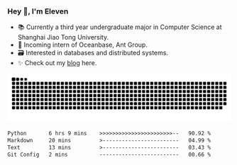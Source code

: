 ### Hey 👋, I'm Eleven

- 📚 Currently a third year undergraduate major in Computer Science at Shanghai Jiao Tong University.
- 🍻 Incoming intern of Oceanbase, Ant Group.
- 🗃️ Interested in databases and distributed systems.
- ✨ Check out my [blog](https://blog.eleven.wiki) here.

![github contribution grid snake animation](https://raw.githubusercontent.com/El-even-11/El-even-11/output/github-contribution-grid-snake.svg)

<!--START_SECTION:waka-->

```text
Python       6 hrs 9 mins    >>>>>>>>>>>>>>>>>>>>>>>--   90.92 %
Markdown     20 mins         >------------------------   04.99 %
Text         13 mins         >------------------------   03.43 %
Git Config   2 mins          -------------------------   00.66 %
```

<!--END_SECTION:waka-->
